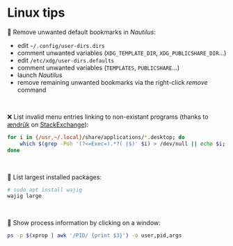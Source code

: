 # Linux tips

:bookmark: Remove unwanted default bookmarks in _Nautilus_:
- edit `~/.config/user-dirs.dirs`
- comment unwanted variables (`XDG_TEMPLATE_DIR`, `XDG_PUBLICSHARE_DIR`...)
- edit `/etc/xdg/user-dirs.defaults`
- comment unwanted variables (`TEMPLATES`, `PUBLICSHARE`...)
- launch _Nautilus_
- remove remaining unwanted bookmarks via the right-click _remove_ command

&nbsp;

:x: List invalid menu entries linking to non-existant programs (thanks to [ændrük](https://askubuntu.com/users/1859/ændrük) on [StackExchange](https://askubuntu.com/questions/40884/how-can-i-remove-orphaned-start-menu-entries)): 
```bash
for i in {/usr,~/.local}/share/applications/*.desktop; do
    which $(grep -Poh '(?<=Exec=).*?( |$)' $i) > /dev/null || echo $i;
done
```

&nbsp;

:whale: List largest installed packages:
```bash
# sudo apt install wajig
wajig large
```

&nbsp;

:lizard: Show process information by clicking on a window:
```bash
ps -p $(xprop | awk '/PID/ {print $3}') -o user,pid,args
```
